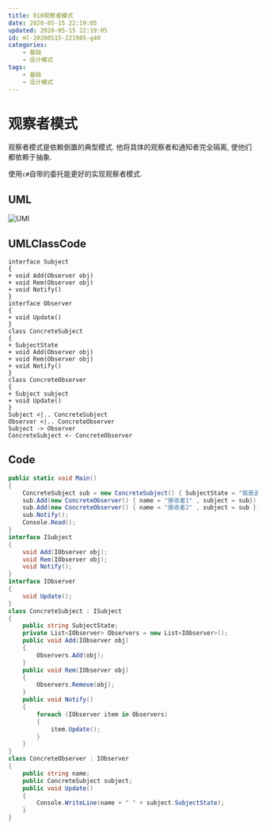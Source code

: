 ```yaml
---
title: 010观察者模式
date: 2020-05-15 22:19:05
updated: 2020-05-15 22:19:05
id: ml-20200515-221905-g40
categories:
	- 基础
	- 设计模式
tags: 
	- 基础
	- 设计模式
---
```


# 观察者模式

观察者模式是依赖倒置的典型模式. 他将具体的观察者和通知者完全隔离, 使他们都依赖于抽象.

使用`c#`自带的委托能更好的实现观察者模式.
<!--more-->
## UML

![UMl](http://www.plantuml.com/plantuml/png/fP112i8m44NtESKiMwGzGP6AUmMB1qYJARIqYIIJWgXtLyGXmRXp_T_y_vZMatGKbbcCXj0DKY5qePzGaRY93QnsrB3JkZZs7jsA3cm_bHoSSFaT72oDmxKenIFfPJ8MdozQ4hunDKllOM-DSaYOAB1EHo_qRwDyYkbq2_ndF_TaehdNzRSjLwLXxEVBQXi_mH1dJPLxjMXqMEOd)

## UMLClassCode

```
interface Subject
{
+ void Add(Observer obj)
+ void Rem(Observer obj)
+ void Notify()
}
interface Observer
{
+ void Update()
}
class ConcreteSubject
{
+ SubjectState
+ void Add(Observer obj)
+ void Rem(Observer obj)
+ void Notify()
}
class ConcreteObserver
{
+ Subject subject
+ void Update()
}
Subject <|.. ConcreteSubject
Observer <|.. ConcreteObserver
Subject -> Observer
ConcreteSubject <- ConcreteObserver
```

## Code

```C#
public static void Main()
{
    ConcreteSubject sub = new ConcreteSubject() { SubjectState = "我是通知发送者" };
    sub.Add(new ConcreteObserver() { name = "接收者1" , subject = sub});
    sub.Add(new ConcreteObserver() { name = "接收者2" , subject = sub });
    sub.Notify();
    Console.Read();
}
interface ISubject
{
    void Add(IObserver obj);
    void Rem(IObserver obj);
    void Notify();
}
interface IObserver
{
    void Update();
}
class ConcreteSubject : ISubject
{
    public string SubjectState;
    private List<IObserver> Observers = new List<IObserver>();
    public void Add(IObserver obj)
    {
        Observers.Add(obj);
    }
    public void Rem(IObserver obj)
    {
        Observers.Remove(obj);
    }
    public void Notify()
    {
        foreach (IObserver item in Observers)
        {
            item.Update();
        }
    }
}
class ConcreteObserver : IObserver
{
    public string name;
    public ConcreteSubject subject;
    public void Update()
    {
        Console.WriteLine(name + " " + subject.SubjectState);
    }
}
```